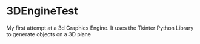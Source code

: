 # 3DEngineTest
My first attempt at a 3d Graphics Engine.
It uses the Tkinter Python Library to generate objects on a 3D plane
